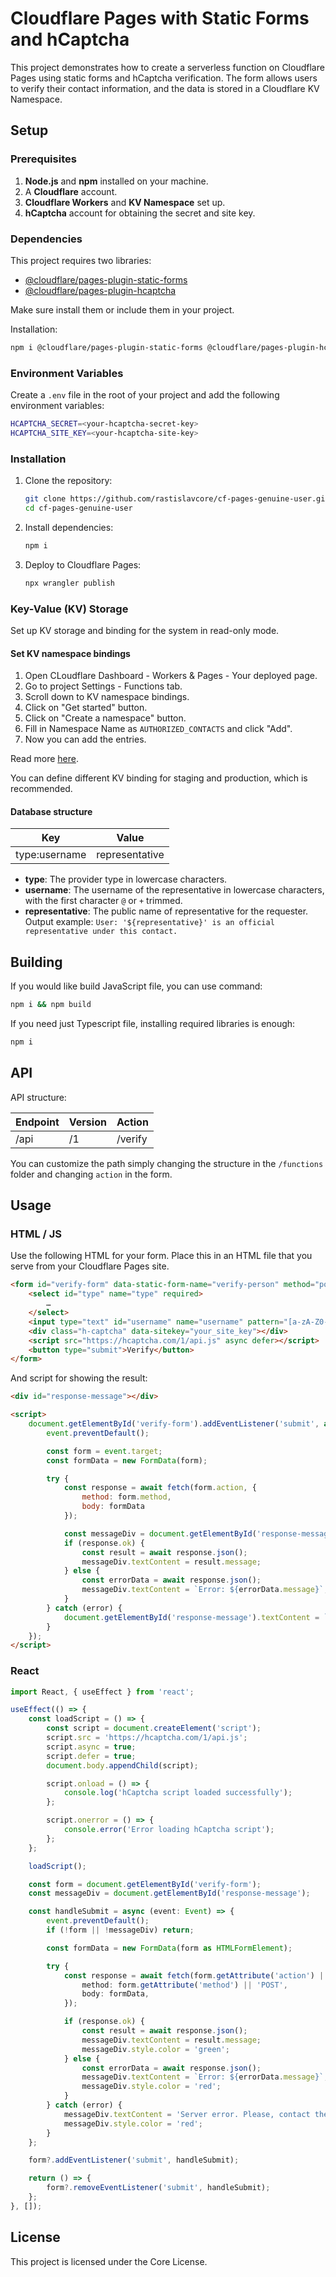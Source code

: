 # Cloudflare Pages with Static Forms and hCaptcha

This project demonstrates how to create a serverless function on Cloudflare Pages using static forms and hCaptcha verification. The form allows users to verify their contact information, and the data is stored in a Cloudflare KV Namespace.

## Setup

### Prerequisites

1. **Node.js** and **npm** installed on your machine.
2. A **Cloudflare** account.
3. **Cloudflare Workers** and **KV Namespace** set up.
4. **hCaptcha** account for obtaining the secret and site key.

### Dependencies

This project requires two libraries:

- [@cloudflare/pages-plugin-static-forms](https://www.npmjs.com/package/@cloudflare/pages-plugin-static-forms)
- [@cloudflare/pages-plugin-hcaptcha](https://www.npmjs.com/package/@cloudflare/pages-plugin-hcaptcha)

Make sure install them or include them in your project.

Installation:

```sh
npm i @cloudflare/pages-plugin-static-forms @cloudflare/pages-plugin-hcaptcha
```

### Environment Variables

Create a `.env` file in the root of your project and add the following environment variables:

```sh
HCAPTCHA_SECRET=<your-hcaptcha-secret-key>
HCAPTCHA_SITE_KEY=<your-hcaptcha-site-key>
```

### Installation

1. Clone the repository:

    ```bash
    git clone https://github.com/rastislavcore/cf-pages-genuine-user.git
    cd cf-pages-genuine-user
    ```

2. Install dependencies:

    ```bash
    npm i
    ```

3. Deploy to Cloudflare Pages:

    ```bash
    npx wrangler publish
    ```

### Key-Value (KV) Storage

Set up KV storage and binding for the system in read-only mode.

#### Set KV namespace bindings

1. Open CLoudflare Dashboard - Workers & Pages - Your deployed page.
2. Go to project Settings - Functions tab.
3. Scroll down to KV namespace bindings.
4. Click on "Get started" button.
5. Click on "Create a namespace" button.
6. Fill in Namespace Name as `AUTHORIZED_CONTACTS` and click "Add".
7. Now you can add the entries.

Read more [here](https://developers.cloudflare.com/pages/functions/bindings/#kv-namespaces).

You can define different KV binding for staging and production, which is recommended.

#### Database structure

Key | Value
--- | ---
type:username | representative

- **type**: The provider type in lowercase characters.
- **username**: The username of the representative in lowercase characters, with the first character `@` or `+` trimmed.
- **representative**: The public name of representative for the requester. Output example: `User: '${representative}' is an official representative under this contact.`

## Building

If you would like build JavaScript file, you can use command:

```sh
npm i && npm build
```

If you need just Typescript file, installing required libraries is enough:

```sh
npm i
```

## API

API structure:

Endpoint | Version | Action
--- | --- | ---
/api | /1 | /verify

You can customize the path simply changing the structure in the `/functions` folder and changing `action` in the form.

## Usage

### HTML / JS

Use the following HTML for your form. Place this in an HTML file that you serve from your Cloudflare Pages site.

```html
<form id="verify-form" data-static-form-name="verify-person" method="post" action="/api/1/verify">
    <select id="type" name="type" required>
        …
    </select>
    <input type="text" id="username" name="username" pattern="[a-zA-Z0-9%_@.+\-]+" title="Insert valid username without any prefixes or suffixes." required />
    <div class="h-captcha" data-sitekey="your_site_key"></div>
    <script src="https://hcaptcha.com/1/api.js" async defer></script>
    <button type="submit">Verify</button>
</form>
```

And script for showing the result:

```html
<div id="response-message"></div>

<script>
    document.getElementById('verify-form').addEventListener('submit', async (event) => {
        event.preventDefault();

        const form = event.target;
        const formData = new FormData(form);

        try {
            const response = await fetch(form.action, {
                method: form.method,
                body: formData
            });

            const messageDiv = document.getElementById('response-message');
            if (response.ok) {
                const result = await response.json();
                messageDiv.textContent = result.message;
            } else {
                const errorData = await response.json();
                messageDiv.textContent = `Error: ${errorData.message}`;
            }
        } catch (error) {
            document.getElementById('response-message').textContent = `Server error. Please, contact the support department.`;
        }
    });
</script>
```

### React

```ts
import React, { useEffect } from 'react';

useEffect(() => {
    const loadScript = () => {
        const script = document.createElement('script');
        script.src = 'https://hcaptcha.com/1/api.js';
        script.async = true;
        script.defer = true;
        document.body.appendChild(script);

        script.onload = () => {
            console.log('hCaptcha script loaded successfully');
        };

        script.onerror = () => {
            console.error('Error loading hCaptcha script');
        };
    };

    loadScript();

    const form = document.getElementById('verify-form');
    const messageDiv = document.getElementById('response-message');

    const handleSubmit = async (event: Event) => {
        event.preventDefault();
        if (!form || !messageDiv) return;

        const formData = new FormData(form as HTMLFormElement);

        try {
            const response = await fetch(form.getAttribute('action') || '', {
                method: form.getAttribute('method') || 'POST',
                body: formData,
            });

            if (response.ok) {
                const result = await response.json();
                messageDiv.textContent = result.message;
                messageDiv.style.color = 'green';
            } else {
                const errorData = await response.json();
                messageDiv.textContent = `Error: ${errorData.message}`;
                messageDiv.style.color = 'red';
            }
        } catch (error) {
            messageDiv.textContent = 'Server error. Please, contact the support department.';
            messageDiv.style.color = 'red';
        }
    };

    form?.addEventListener('submit', handleSubmit);

    return () => {
        form?.removeEventListener('submit', handleSubmit);
    };
}, []);
```

## License

This project is licensed under the Core License.
